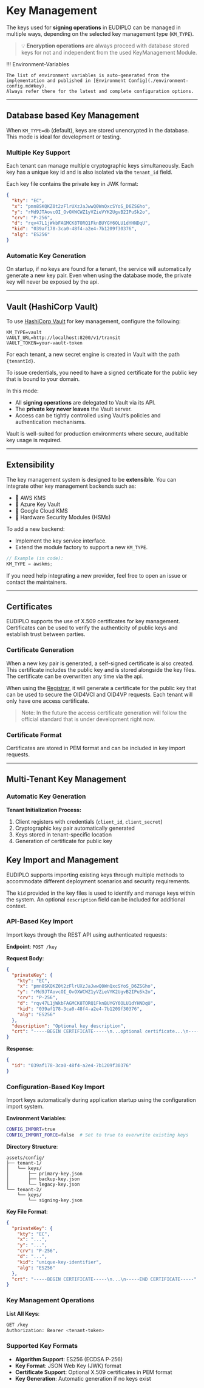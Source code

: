 # Key Management

The keys used for **signing operations** in EUDIPLO can be managed in multiple
ways, depending on the selected key management type (`KM_TYPE`).

> 💡 **Encryption operations** are always proceed with database stored keys for not and independent from the used KeyManagement Module.

!!! Environment-Variables

    The list of environment variables is auto-generated from the implementation and published in [Environment Config](./environment-config.md#key).
    Always refer there for the latest and complete configuration options.

---

## Database based Key Management

When `KM_TYPE=db` (default), keys are stored unencrypted in the database. This mode is ideal for development or testing.

### Multiple Key Support

Each tenant can manage multiple cryptographic keys simultaneously. Each key has a unique key id and is also isolated via the `tenant_id` field.

Each key file contains the private key in JWK format:

```json
{
  "kty": "EC",
  "x": "pmn8SKQKZ0t2zFlrUXzJaJwwQ0WnQxcSYoS_D6ZSGho",
  "y": "rMd9JTAovcOI_OvOXWCWZ1yVZieVYK2UgvB2IPuSk2o",
  "crv": "P-256",
  "d": "rqv47L1jWkbFAGMCK8TORQ1FknBUYGY6OLU1dYHNDqU",
  "kid": "039af178-3ca0-48f4-a2e4-7b1209f30376",
  "alg": "ES256"
}
```

### Automatic Key Generation

On startup, if no keys are found for a tenant, the service will automatically
generate a new key pair. Even when using the database mode, the private key will never be exposed by the api.

---

## Vault (HashiCorp Vault)

To use [HashiCorp Vault](https://www.vaultproject.io/) for key management,
configure the following:

```env
KM_TYPE=vault
VAULT_URL=http://localhost:8200/v1/transit
VAULT_TOKEN=your-vault-token
```

For each tenant, a new secret engine is created in Vault with the path
`{tenantId}`.

To issue credentials, you need to have a signed certificate for the public key
that is bound to your domain.

In this mode:

- All **signing operations** are delegated to Vault via its API.
- The **private key never leaves** the Vault server.
- Access can be tightly controlled using Vault’s policies and authentication
  mechanisms.

Vault is well-suited for production environments where secure, auditable key
usage is required.

---

## Extensibility

The key management system is designed to be **extensible**. You can integrate
other key management backends such as:

- 🔐 AWS KMS
- 🔐 Azure Key Vault
- 🔐 Google Cloud KMS
- 🔐 Hardware Security Modules (HSMs)

To add a new backend:

- Implement the key service interface.
- Extend the module factory to support a new `KM_TYPE`.

```ts
// Example (in code):
KM_TYPE = awskms;
```

If you need help integrating a new provider, feel free to open an issue or
contact the maintainers.

---

## Certificates

EUDIPLO supports the use of X.509 certificates for key management. Certificates can be used to verify the authenticity of public keys and establish trust between parties.

### Certificate Generation

When a new key pair is generated, a self-signed certificate is also created. This certificate includes the public key and is stored alongside the key files. The certificate can be overwritten any time via the api.

When using the [Registrar](../getting-started/registrar.md), it will generate a certificate for the public key that can be used to secure the OID4VCI and OID4VP requests. Each tenant will only have one access certificate.

> Note: In the future the access certificate generation will follow the official standard that is under development right now.

### Certificate Format

Certificates are stored in PEM format and can be included in key import requests.

---

## Multi-Tenant Key Management

### Automatic Key Generation

**Tenant Initialization Process:**

1. Client registers with credentials (`client_id`, `client_secret`)
2. Cryptographic key pair automatically generated
3. Keys stored in tenant-specific location
4. Generation of certificate for public key

## Key Import and Management

EUDIPLO supports importing existing keys through multiple methods to accommodate
different deployment scenarios and security requirements.

The `kid` provided in the key files is used to identify and manage keys within the system. An optional `description` field can be included for additional context.

### API-Based Key Import

Import keys through the REST API using authenticated requests:

**Endpoint**: `POST /key`

**Request Body**:

```json
{
  "privateKey": {
    "kty": "EC",
    "x": "pmn8SKQKZ0t2zFlrUXzJaJwwQ0WnQxcSYoS_D6ZSGho",
    "y": "rMd9JTAovcOI_OvOXWCWZ1yVZieVYK2UgvB2IPuSk2o",
    "crv": "P-256",
    "d": "rqv47L1jWkbFAGMCK8TORQ1FknBUYGY6OLU1dYHNDqU",
    "kid": "039af178-3ca0-48f4-a2e4-7b1209f30376",
    "alg": "ES256"
  },
  "description": "Optional key description",
  "crt": "-----BEGIN CERTIFICATE-----\n...optional certificate...\n-----END CERTIFICATE-----"
}
```

**Response**:

```json
{
  "id": "039af178-3ca0-48f4-a2e4-7b1209f30376"
}
```

### Configuration-Based Key Import

Import keys automatically during application startup using the configuration
import system.

**Environment Variables**:

```bash
CONFIG_IMPORT=true
CONFIG_IMPORT_FORCE=false  # Set to true to overwrite existing keys
```

**Directory Structure**:

```shell
assets/config/
├── tenant-1/
│   └── keys/
│       ├── primary-key.json
│       ├── backup-key.json
│       └── legacy-key.json
└── tenant-2/
    └── keys/
        └── signing-key.json
```

**Key File Format**:

```json
{
  "privateKey": {
    "kty": "EC",
    "x": "...",
    "y": "...",
    "crv": "P-256",
    "d": "...",
    "kid": "unique-key-identifier",
    "alg": "ES256"
  },
  "crt": "-----BEGIN CERTIFICATE-----\n...\n-----END CERTIFICATE-----"
}
```

### Key Management Operations

**List All Keys**:

```bash
GET /key
Authorization: Bearer <tenant-token>
```

### Supported Key Formats

- **Algorithm Support**: ES256 (ECDSA P-256)
- **Key Format**: JSON Web Key (JWK) format
- **Certificate Support**: Optional X.509 certificates in PEM format
- **Key Generation**: Automatic generation if no keys exist
